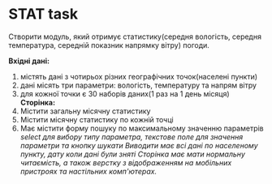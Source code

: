 # STAT task
Створити модуль, який отримує статистику(середня вологість, середня температура, середній показник напрямку вітру) погоди.

**Вхідні дані:**
1. містять дані з чотирьох різних географічних точок(населені пункти)
2. дані місять три параметри: вологість, температуру та напрям вітру
3. для кожної точки є 30 наборів даних(1 раз на 1 день місяця)
**Сторінка:**
1. Містити загальну місячну статистику 
2. Містити місячну статистику по кожній точці
3. Має містити форму пошуку по максимальному значенню параметрів
_select для вибору типу параметра, текстове поле для значення параметри та кнопку шукати_
_Виводити має всі дані по населеному пункту, дату коли дані були зняті
Сторінка має мати нормальну читаємість, а також верстку з відображенням на мобільних пристроях та настільних комп'ютерах._
